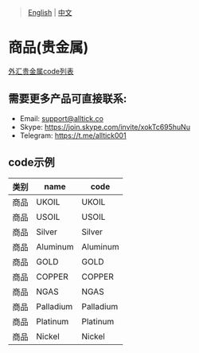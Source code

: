 > [English](./product_code_list_commodities_gold.md) | [中文](./product_code_list_commodities_gold_cn.md)

# 商品(贵金属)
[外汇贵金属code列表](https://github.com/alltick/alltick-realtime-forex-crypto-stock-tick-finance-websocket-api/raw/main/code/%E5%A4%96%E6%B1%87%E8%B4%B5%E9%87%91%E5%B1%9Ecode%E5%88%97%E8%A1%A8.txt)

## 需要更多产品可直接联系:<br/>
- Email: support@alltick.co
- Skype: https://join.skype.com/invite/xokTc695huNu
- Telegram: https://t.me/alltick001

## code示例

| 类别 | name | code |
| --- | --- | --- |
| 商品 | UKOIL | UKOIL |
| 商品 | USOIL | USOIL |
| 商品 | Silver | Silver |
| 商品 | Aluminum | Aluminum |
| 商品 | GOLD | GOLD |
| 商品 | COPPER | COPPER |
| 商品 | NGAS | NGAS |
| 商品 | Palladium | Palladium |
| 商品 | Platinum | Platinum |
| 商品 | Nickel | Nickel |
